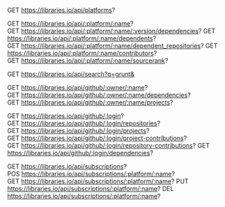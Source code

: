 GET https://libraries.io/api/platforms? 


GET https://libraries.io/api/:platform/:name?  
GET https://libraries.io/api/:platform/:name/:version/dependencies? 
GET https://libraries.io/api/:platform/:name/dependents?  
GET https://libraries.io/api/:platform/:name/dependent_repositories? 
GET https://libraries.io/api/:platform/:name/contributors?  
GET https://libraries.io/api/:platform/:name/sourcerank?


GET https://libraries.io/api/search?q=grunt&  




GET https://libraries.io/api/github/:owner/:name?  
GET https://libraries.io/api/github/:owner/:name/dependencies?  
GET https://libraries.io/api/github/:owner/:name/projects?





GET https://libraries.io/api/github/:login?  
GET https://libraries.io/api/github/:login/repositories?   
GET https://libraries.io/api/github/:login/projects?   
GET https://libraries.io/api/github/:login/project-contributions?   
GET https://libraries.io/api/github/:login/repository-contributions? 
GET https://libraries.io/api/github/:login/dependencies?  



GET https://libraries.io/api/subscriptions?  
POS https://libraries.io/api/subscriptions/:platform/:name?   
GET https://libraries.io/api/subscriptions/:platform/:name? 
PUT https://libraries.io/api/subscriptions/:platform/:name? 
DEL https://libraries.io/api/subscriptions/:platform/:name? 